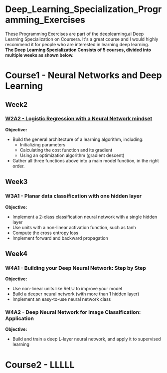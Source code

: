 # Deep_Learning_Specialization_Programming_Exercises
These Programming Exercises are part of the deeplearning.ai Deep Learning Specialization on Coursera. It's a great course and I would highly recommend it for people who are interested in learning deep learning.<br>
**The Deep Learning Specialization Consists of 5 courses, divided into multiple weeks as shown below.**

# Course1 - Neural Networks and Deep Learning
## Week2
### [W2A2 - Logistic Regression with a Neural Network mindset](https://github.com/w-sliman/Deep_Learning_Specialization_Programming_Exercises/blob/main/Course%201%20Neural%20Networks%20and%20Deep%20Learning/Week2/W2A2/Logistic_Regression_with_a_Neural_Network_mindset.ipynb)
**Objective:**
- Build the general architecture of a learning algorithm, including:
    - Initializing parameters
    - Calculating the cost function and its gradient
    - Using an optimization algorithm (gradient descent) 
- Gather all three functions above into a main model function, in the right order.
## Week3
### W3A1 - Planar data classification with one hidden layer
**Objective:**
- Implement a 2-class classification neural network with a single hidden layer
- Use units with a non-linear activation function, such as tanh
- Compute the cross entropy loss
- Implement forward and backward propagation
## Week4
### W4A1 - Building your Deep Neural Network: Step by Step
**Objective:**
- Use non-linear units like ReLU to improve your model
- Build a deeper neural network (with more than 1 hidden layer)
- Implement an easy-to-use neural network class

### W4A2 - Deep Neural Network for Image Classification: Application
**Objective:**
- Build and train a deep L-layer neural network, and apply it to supervised learning

# Course2 - LLLLL


